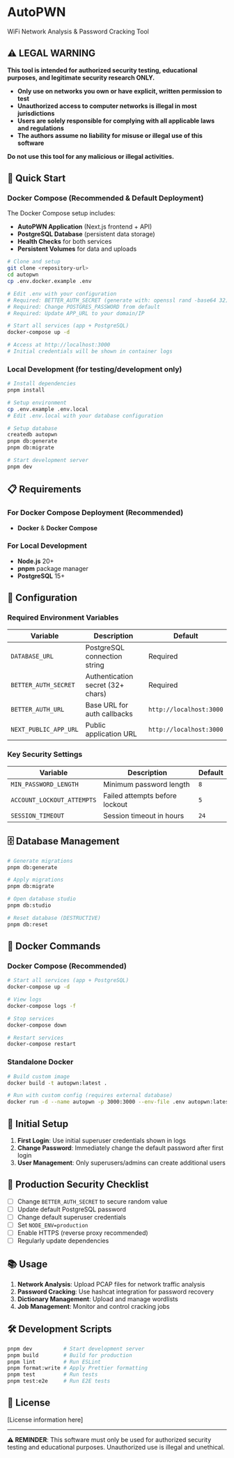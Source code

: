 # AutoPWN

WiFi Network Analysis & Password Cracking Tool

## ⚠️ LEGAL WARNING

**This tool is intended for authorized security testing, educational purposes, and legitimate security research ONLY.**

- **Only use on networks you own or have explicit, written permission to test**
- **Unauthorized access to computer networks is illegal in most jurisdictions**
- **Users are solely responsible for complying with all applicable laws and regulations**
- **The authors assume no liability for misuse or illegal use of this software**

**Do not use this tool for any malicious or illegal activities.**

## 🚀 Quick Start

### Docker Compose (Recommended & Default Deployment)

The Docker Compose setup includes:
- **AutoPWN Application** (Next.js frontend + API)
- **PostgreSQL Database** (persistent data storage)
- **Health Checks** for both services
- **Persistent Volumes** for data and uploads

```bash
# Clone and setup
git clone <repository-url>
cd autopwn
cp .env.docker.example .env

# Edit .env with your configuration
# Required: BETTER_AUTH_SECRET (generate with: openssl rand -base64 32)
# Required: Change POSTGRES_PASSWORD from default
# Required: Update APP_URL to your domain/IP

# Start all services (app + PostgreSQL)
docker-compose up -d

# Access at http://localhost:3000
# Initial credentials will be shown in container logs
```

### Local Development (for testing/development only)

```bash
# Install dependencies
pnpm install

# Setup environment
cp .env.example .env.local
# Edit .env.local with your database configuration

# Setup database
createdb autopwn
pnpm db:generate
pnpm db:migrate

# Start development server
pnpm dev
```

## 📋 Requirements

### For Docker Compose Deployment (Recommended)
- **Docker** & **Docker Compose**

### For Local Development
- **Node.js** 20+
- **pnpm** package manager
- **PostgreSQL** 15+

## 🔧 Configuration

### Required Environment Variables

| Variable | Description | Default |
|----------|-------------|---------|
| `DATABASE_URL` | PostgreSQL connection string | Required |
| `BETTER_AUTH_SECRET` | Authentication secret (32+ chars) | Required |
| `BETTER_AUTH_URL` | Base URL for auth callbacks | `http://localhost:3000` |
| `NEXT_PUBLIC_APP_URL` | Public application URL | `http://localhost:3000` |

### Key Security Settings

| Variable | Description | Default |
|----------|-------------|---------|
| `MIN_PASSWORD_LENGTH` | Minimum password length | `8` |
| `ACCOUNT_LOCKOUT_ATTEMPTS` | Failed attempts before lockout | `5` |
| `SESSION_TIMEOUT` | Session timeout in hours | `24` |

## 🗄️ Database Management

```bash
# Generate migrations
pnpm db:generate

# Apply migrations
pnpm db:migrate

# Open database studio
pnpm db:studio

# Reset database (DESTRUCTIVE)
pnpm db:reset
```

## 🐳 Docker Commands

### Docker Compose (Recommended)
```bash
# Start all services (app + PostgreSQL)
docker-compose up -d

# View logs
docker-compose logs -f

# Stop services
docker-compose down

# Restart services
docker-compose restart
```

### Standalone Docker
```bash
# Build custom image
docker build -t autopwn:latest .

# Run with custom config (requires external database)
docker run -d --name autopwn -p 3000:3000 --env-file .env autopwn:latest
```

## 🔐 Initial Setup

1. **First Login**: Use initial superuser credentials shown in logs
2. **Change Password**: Immediately change the default password after first login
3. **User Management**: Only superusers/admins can create additional users

## 🚨 Production Security Checklist

- [ ] Change `BETTER_AUTH_SECRET` to secure random value
- [ ] Update default PostgreSQL password
- [ ] Change default superuser credentials
- [ ] Set `NODE_ENV=production`
- [ ] Enable HTTPS (reverse proxy recommended)
- [ ] Regularly update dependencies

## 📚 Usage

1. **Network Analysis**: Upload PCAP files for network traffic analysis
2. **Password Cracking**: Use hashcat integration for password recovery
3. **Dictionary Management**: Upload and manage wordlists
4. **Job Management**: Monitor and control cracking jobs

## 🛠️ Development Scripts

```bash
pnpm dev          # Start development server
pnpm build        # Build for production
pnpm lint         # Run ESLint
pnpm format:write # Apply Prettier formatting
pnpm test         # Run tests
pnpm test:e2e     # Run E2E tests
```

## 📄 License

[License information here]

---

**⚠️ REMINDER**: This software must only be used for authorized security testing and educational purposes. Unauthorized use is illegal and unethical.